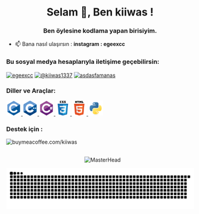 <h1 align="center">Selam 👋, Ben kiiwas !</h1>
<h3 align="center">Ben öylesine kodlama yapan birisiyim.</h3>

- 📫 Bana nasıl ulaşırsın : **instagram : egeexcc**

<h3 align="left">Bu sosyal medya hesaplarıyla iletişime geçebilirsin:</h3>
<p align="left">
<a href="https://instagram.com/egeexcc" target="blank"><img align="center" src="https://raw.githubusercontent.com/rahuldkjain/github-profile-readme-generator/master/src/images/icons/Social/instagram.svg" alt="egeexcc" height="30" width="40" /></a>
<a href="https://www.youtube.com/@kiiwas1337" target="blank"><img align="center" src="https://raw.githubusercontent.com/rahuldkjain/github-profile-readme-generator/master/src/images/icons/Social/youtube.svg" alt="@kiiwas1337" height="30" width="40" /></a>
<a href="https://discord.gg/asdasfamanas" target="blank"><img align="center" src="https://raw.githubusercontent.com/rahuldkjain/github-profile-readme-generator/master/src/images/icons/Social/discord.svg" alt="asdasfamanas" height="30" width="40" /></a>
</p>

<h3 align="left">Diller ve Araçlar:</h3>
<p align="left"> <a href="https://www.cprogramming.com/" target="_blank" rel="noreferrer"> <img src="https://raw.githubusercontent.com/devicons/devicon/master/icons/c/c-original.svg" alt="c" width="40" height="40"/> </a> <a href="https://www.w3schools.com/cpp/" target="_blank" rel="noreferrer"> <img src="https://raw.githubusercontent.com/devicons/devicon/master/icons/cplusplus/cplusplus-original.svg" alt="cplusplus" width="40" height="40"/> </a> <a href="https://www.w3schools.com/cs/" target="_blank" rel="noreferrer"> <img src="https://raw.githubusercontent.com/devicons/devicon/master/icons/csharp/csharp-original.svg" alt="csharp" width="40" height="40"/> </a> <a href="https://www.w3schools.com/css/" target="_blank" rel="noreferrer"> <img src="https://raw.githubusercontent.com/devicons/devicon/master/icons/css3/css3-original-wordmark.svg" alt="css3" width="40" height="40"/> </a> <a href="https://www.w3.org/html/" target="_blank" rel="noreferrer"> <img src="https://raw.githubusercontent.com/devicons/devicon/master/icons/html5/html5-original-wordmark.svg" alt="html5" width="40" height="40"/> </a> <a href="https://www.python.org" target="_blank" rel="noreferrer"> <img src="https://raw.githubusercontent.com/devicons/devicon/master/icons/python/python-original.svg" alt="python" width="40" height="40"/> </a> </p>

<h3 align="left">Destek için :</h3>
<p><a href="https://www.buymeacoffee.com/kiiwas"> <img align="left" src="https://cdn.buymeacoffee.com/buttons/v2/default-yellow.png" height="50" width="210" alt="buymeacoffee.com/kiiwas" /></a></p><br><br>


![MasterHead](https://camo.githubusercontent.com/6bfa8245623b8db09d02f629eb508b0ef64179e06f397e5dcd2ccff59fc2e8f4/68747470733a2f2f636f756e742e6765746c6f6c692e636f6d2f6765742f403a417968757575)











![MasterHead](https://raw.githubusercontent.com/CagatayAkkas/CagatayAkkas/output/github-contribution-grid-snake-dark.svg)
